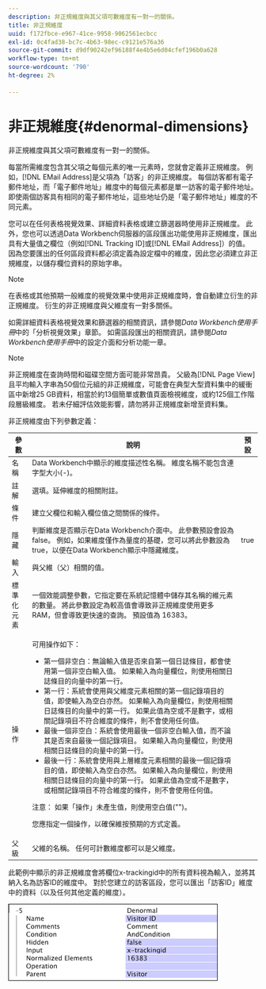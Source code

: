 ```yaml
---
description: 非正規維度與其父項可數維度有一對一的關係。
title: 非正規維度
uuid: f172fbce-e967-41ce-9958-9062561ecbcc
exl-id: 0c4fad38-bc7c-4b63-98ec-c9121e576a36
source-git-commit: d9df90242ef96188f4e4b5e6d04cfef196b0a628
workflow-type: tm+mt
source-wordcount: '790'
ht-degree: 2%

---
```


# 非正規維度{#denormal-dimensions}

非正規維度與其父項可數維度有一對一的關係。

每當所需維度包含其父項之每個元素的唯一元素時，您就會定義非正規維度。 例如，[!DNL EMail Address]是父項為「訪客」的非正規維度。 每個訪客都有電子郵件地址，而「電子郵件地址」維度中的每個元素都是單一訪客的電子郵件地址。 即使兩個訪客具有相同的電子郵件地址，這些地址仍是「電子郵件地址」維度的不同元素。

您可以在任何表格視覺效果、詳細資料表格或建立篩選器時使用非正規維度。 此外，您也可以透過Data Workbench伺服器的區段匯出功能使用非正規維度，匯出具有大量值之欄位（例如[!DNL Tracking ID]或[!DNL EMail Address]）的值。 因為您要匯出的任何區段資料都必須定義為設定檔中的維度，因此您必須建立非正規維度，以儲存欄位資料的原始字串。

>[!NOTE]
>
>在表格或其他預期一般維度的視覺效果中使用非正規維度時，會自動建立衍生的非正規維度。 衍生的非正規維度與父維度有一對多關係。

如需詳細資料表格視覺效果和篩選器的相關資訊，請參閱&#x200B;*Data Workbench使用手冊*&#x200B;中的「分析視覺效果」章節。 如需區段匯出的相關資訊，請參閱&#x200B;*Data Workbench使用手冊*&#x200B;中的設定介面和分析功能一章。

>[!NOTE]
>
>非正規維度在查詢時間和磁碟空間方面可能非常昂貴。 父級為[!DNL Page View]且平均輸入字串為50個位元組的非正規維度，可能會在典型大型資料集中的緩衝區中新增25 GB資料，相當於約13個簡單或數值頁面檢視維度，或約125個工作階段層級維度。 若未仔細評估效能影響，請勿將非正規維度新增至資料集。

非正規維度由下列參數定義：

<table id="table_532AD791E39B4CF296FFA1C33FB8302E"> 
 <thead> 
  <tr> 
   <th colname="col1" class="entry"> 參數 </th> 
   <th colname="col2" class="entry"> 說明 </th> 
   <th colname="col3" class="entry"> 預設 </th> 
  </tr> 
 </thead>
 <tbody> 
  <tr> 
   <td colname="col1"> 名稱 </td> 
   <td colname="col2"> Data Workbench中顯示的維度描述性名稱。 維度名稱不能包含連字型大小(-)。 </td> 
   <td colname="col3"> </td> 
  </tr> 
  <tr> 
   <td colname="col1"> 註解 </td> 
   <td colname="col2"> 選填。延伸維度的相關附註。 </td> 
   <td colname="col3"> </td> 
  </tr> 
  <tr> 
   <td colname="col1"> 條件 </td> 
   <td colname="col2"> 建立父欄位和輸入欄位值之間關係的條件。 </td> 
   <td colname="col3"> </td> 
  </tr> 
  <tr> 
   <td colname="col1"> 隱藏 </td> 
   <td colname="col2"> 判斷維度是否顯示在Data Workbench介面中。 此參數預設會設為false。 例如，如果維度僅作為量度的基礎，您可以將此參數設為true，以便在Data Workbench顯示中隱藏維度。 </td> 
   <td colname="col3"> true </td> 
  </tr> 
  <tr> 
   <td colname="col1"> 輸入 </td> 
   <td colname="col2"> 與父維（父）相關的值。 </td> 
   <td colname="col3"> </td> 
  </tr> 
  <tr> 
   <td colname="col1"> 標準化元素 </td> 
   <td colname="col2"> 一個效能調整參數，它指定要在系統記憶體中儲存其名稱的維元素的數量。 將此參數設定為較高值會導致非正規維度使用更多RAM，但會導致更快速的查詢。 預設值為 16383。 </td> 
   <td colname="col3"> </td> 
  </tr> 
  <tr> 
   <td colname="col1"> 操作 </td> 
   <td colname="col2"> <p>可用操作如下： </p> <p> 
     <ul id="ul_CCDC45838A3941BD949B6D21EA0492B3"> 
      <li id="li_F33898192A82437692B5C15684EFCF64"> 第一個非空白：無論輸入值是否來自第一個日誌條目，都會使用第一個非空白輸入值。 如果<span class="wintitle">輸入</span>為向量欄位，則使用相關日誌條目的向量中的第一行。 </li> 
      <li id="li_4ADD0A368BB74B64AD29126C8E7B333F"> 第一行：系統會使用與父維度元素相關的第一個記錄項目的值，即使輸入為空白亦然。 如果<span class="wintitle">輸入</span>為向量欄位，則使用相關日誌條目的向量中的第一行。 如果此值為空或不是數字，或相關記錄項目不符合維度的條件，則不會使用任何值。 </li> 
      <li id="li_C93CA22ADA634F21A6488BB3BEE7CB23"> 最後一個非空白：系統會使用最後一個非空白輸入值，而不論其是否來自最後一個記錄項目。 如果<span class="wintitle">輸入</span>為向量欄位，則使用相關日誌條目的向量中的第一行。 </li> 
      <li id="li_2FFE585521B14FE5ABBF66AAC47F22C4"> 最後一行：系統會使用與上層維度元素相關的最後一個記錄項目的值，即使輸入為空白亦然。 如果<span class="wintitle">輸入</span>為向量欄位，則使用相關日誌條目的向量中的第一行。 如果此值為空或不是數字，或相關記錄項目不符合維度的條件，則不會使用任何值。 </li> 
     </ul> </p> <p> <p>注意： 如果「操作」未產生值，則使用空白值("")。 </p> </p> <p> 您應指定一個操作，以確保維按預期的方式定義。 </p> </td> 
   <td colname="col3"> </td> 
  </tr> 
  <tr> 
   <td colname="col1"> 父級 </td> 
   <td colname="col2"> 父維的名稱。 任何可計數維度都可以是父維度。 </td> 
   <td colname="col3"> </td> 
  </tr> 
 </tbody> 
</table>

此範例中顯示的非正規維度會將欄位x-trackingid中的所有資料視為輸入，並將其納入名為訪客ID的維度中。 對於您建立的訪客區段，您可以匯出「訪客ID」維度中的資料（以及任何其他定義的維度）。

![](assets/cfg_Transformation_Dim_Denormal.png)
